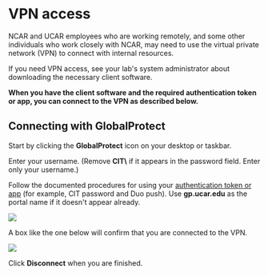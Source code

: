 # VPN access

NCAR and UCAR employees who are working remotely, and some other
individuals who work closely with NCAR, may need to use the virtual
private network (VPN) to connect with internal resources.

If you need VPN access, see your lab's system administrator about
downloading the necessary client software.

**When you have the client software and the required authentication
token or app, you can connect to the VPN as described below.**

## Connecting with GlobalProtect

Start by clicking the **GlobalProtect** icon on your desktop or taskbar.

Enter your username. (Remove **CIT\\** if it appears in the password
field. Enter only your username.)

Follow the documented procedures for using your [authentication token or
app](file:////display/RC/Authentication+and+security) (for example, CIT
password and Duo push). Use **gp.ucar.edu** as the portal name if it
doesn't appear already.  

![](media/image1.png)

A box like the one below will confirm that you are connected to the VPN.

![](media/image2.png)

Click **Disconnect** when you are finished.

